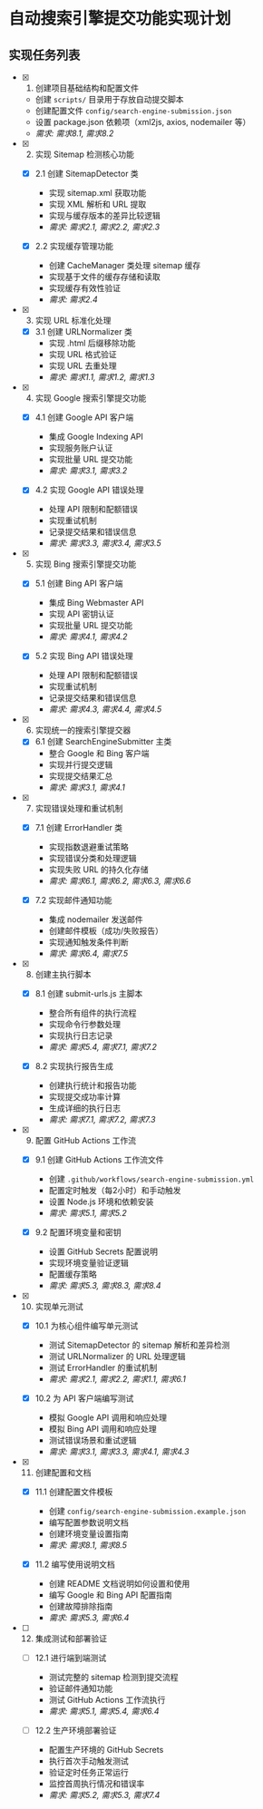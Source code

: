# 自动搜索引擎提交功能实现计划

## 实现任务列表

- [x] 1. 创建项目基础结构和配置文件
  - 创建 `scripts/` 目录用于存放自动提交脚本
  - 创建配置文件 `config/search-engine-submission.json`
  - 设置 package.json 依赖项（xml2js, axios, nodemailer 等）
  - _需求: 需求8.1, 需求8.2_

- [x] 2. 实现 Sitemap 检测核心功能
  - [x] 2.1 创建 SitemapDetector 类
    - 实现 sitemap.xml 获取功能
    - 实现 XML 解析和 URL 提取
    - 实现与缓存版本的差异比较逻辑
    - _需求: 需求2.1, 需求2.2, 需求2.3_

  - [x] 2.2 实现缓存管理功能
    - 创建 CacheManager 类处理 sitemap 缓存
    - 实现基于文件的缓存存储和读取
    - 实现缓存有效性验证
    - _需求: 需求2.4_

- [x] 3. 实现 URL 标准化处理
  - [x] 3.1 创建 URLNormalizer 类
    - 实现 .html 后缀移除功能
    - 实现 URL 格式验证
    - 实现 URL 去重处理
    - _需求: 需求1.1, 需求1.2, 需求1.3_

- [x] 4. 实现 Google 搜索引擎提交功能
  - [x] 4.1 创建 Google API 客户端
    - 集成 Google Indexing API
    - 实现服务账户认证
    - 实现批量 URL 提交功能
    - _需求: 需求3.1, 需求3.2_

  - [x] 4.2 实现 Google API 错误处理
    - 处理 API 限制和配额错误
    - 实现重试机制
    - 记录提交结果和错误信息
    - _需求: 需求3.3, 需求3.4, 需求3.5_

- [x] 5. 实现 Bing 搜索引擎提交功能
  - [x] 5.1 创建 Bing API 客户端
    - 集成 Bing Webmaster API
    - 实现 API 密钥认证
    - 实现批量 URL 提交功能
    - _需求: 需求4.1, 需求4.2_

  - [x] 5.2 实现 Bing API 错误处理
    - 处理 API 限制和配额错误
    - 实现重试机制
    - 记录提交结果和错误信息
    - _需求: 需求4.3, 需求4.4, 需求4.5_

- [x] 6. 实现统一的搜索引擎提交器
  - [x] 6.1 创建 SearchEngineSubmitter 主类
    - 整合 Google 和 Bing 客户端
    - 实现并行提交逻辑
    - 实现提交结果汇总
    - _需求: 需求3.1, 需求4.1_

- [x] 7. 实现错误处理和重试机制
  - [x] 7.1 创建 ErrorHandler 类
    - 实现指数退避重试策略
    - 实现错误分类和处理逻辑
    - 实现失败 URL 的持久化存储
    - _需求: 需求6.1, 需求6.2, 需求6.3, 需求6.6_

  - [x] 7.2 实现邮件通知功能
    - 集成 nodemailer 发送邮件
    - 创建邮件模板（成功/失败报告）
    - 实现通知触发条件判断
    - _需求: 需求6.4, 需求7.5_

- [x] 8. 创建主执行脚本
  - [x] 8.1 创建 submit-urls.js 主脚本
    - 整合所有组件的执行流程
    - 实现命令行参数处理
    - 实现执行日志记录
    - _需求: 需求5.4, 需求7.1, 需求7.2_

  - [x] 8.2 实现执行报告生成
    - 创建执行统计和报告功能
    - 实现提交成功率计算
    - 生成详细的执行日志
    - _需求: 需求7.1, 需求7.2, 需求7.3_

- [x] 9. 配置 GitHub Actions 工作流
  - [x] 9.1 创建 GitHub Actions 工作流文件
    - 创建 `.github/workflows/search-engine-submission.yml`
    - 配置定时触发（每2小时）和手动触发
    - 设置 Node.js 环境和依赖安装
    - _需求: 需求5.1, 需求5.2_

  - [x] 9.2 配置环境变量和密钥
    - 设置 GitHub Secrets 配置说明
    - 实现环境变量验证逻辑
    - 配置缓存策略
    - _需求: 需求5.3, 需求8.3, 需求8.4_

- [x] 10. 实现单元测试
  - [x] 10.1 为核心组件编写单元测试
    - 测试 SitemapDetector 的 sitemap 解析和差异检测
    - 测试 URLNormalizer 的 URL 处理逻辑
    - 测试 ErrorHandler 的重试机制
    - _需求: 需求2.1, 需求2.2, 需求1.1, 需求6.1_

  - [x] 10.2 为 API 客户端编写测试
    - 模拟 Google API 调用和响应处理
    - 模拟 Bing API 调用和响应处理
    - 测试错误场景和重试逻辑
    - _需求: 需求3.1, 需求3.3, 需求4.1, 需求4.3_

- [x] 11. 创建配置和文档
  - [x] 11.1 创建配置文件模板
    - 创建 `config/search-engine-submission.example.json`
    - 编写配置参数说明文档
    - 创建环境变量设置指南
    - _需求: 需求8.1, 需求8.5_

  - [x] 11.2 编写使用说明文档
    - 创建 README 文档说明如何设置和使用
    - 编写 Google 和 Bing API 配置指南
    - 创建故障排除指南
    - _需求: 需求5.3, 需求6.4_

- [ ] 12. 集成测试和部署验证
  - [ ] 12.1 进行端到端测试
    - 测试完整的 sitemap 检测到提交流程
    - 验证邮件通知功能
    - 测试 GitHub Actions 工作流执行
    - _需求: 需求5.1, 需求5.4, 需求6.4_

  - [ ] 12.2 生产环境部署验证
    - 配置生产环境的 GitHub Secrets
    - 执行首次手动触发测试
    - 验证定时任务正常运行
    - 监控首周执行情况和错误率
    - _需求: 需求5.2, 需求5.3, 需求7.4_